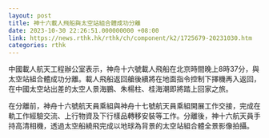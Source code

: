 ```yaml
---
layout: post
title: 神十六載人飛船與太空站組合體成功分離
date: 2023-10-30 22:26:51.000000000 +08:00
link: https://news.rthk.hk/rthk/ch/component/k2/1725679-20231030.htm
categories: rthk
---
```


中國載人航天工程辦公室表示，神舟十六號載人飛船在北京時間晚上8時37分，與太空站組合體成功分離。載人飛船返回艙後續將在地面指令控制下擇機再入返回，在中國太空站出差的太空人景海鵬、朱楊柱、桂海潮即將踏上回家之旅。

在分離前，神舟十六號航天員乘組與神舟十七號航天員乘組開展工作交接，完成在軌工作經驗交流、上行物資及下行樣品轉移安裝等工作。分離後，神十六航天員手持高清相機，透過太空船繞飛完成以地球為背景的太空站組合體全景影像拍攝。

